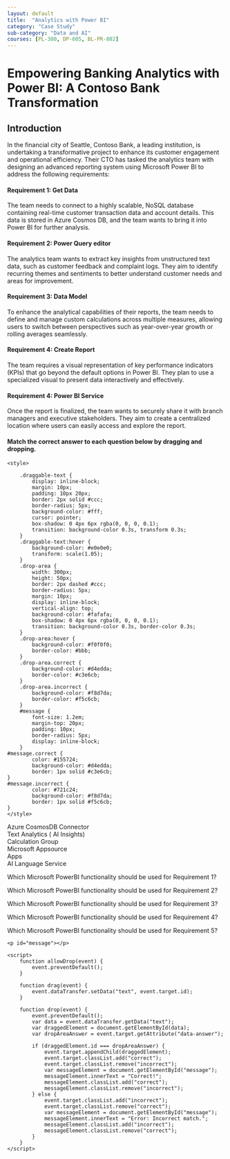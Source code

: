 ```yaml
---
layout: default
title:  "Analytics with Power BI"
category: "Case Study"
sub-category: "Data and AI"
courses: [PL-300, DP-605, BL-PR-802]
---
```

# Empowering Banking Analytics with Power BI: A Contoso Bank Transformation

## Introduction
In the financial city of Seattle, Contoso Bank, a leading institution, is undertaking a transformative project to enhance its customer engagement and operational efficiency.
Their CTO has tasked the analytics team with designing an advanced reporting system using Microsoft Power BI to address the following requirements:

#### Requirement 1: Get Data
The team needs to connect to a highly scalable, NoSQL database containing real-time customer transaction data and account details. This data is stored in Azure Cosmos DB, and the team wants to bring it into Power BI for further analysis.

#### Requirement 2: Power Query editor
The analytics team wants to extract key insights from unstructured text data, such as customer feedback and complaint logs. They aim to identify recurring themes and sentiments to better understand customer needs and areas for improvement.

#### Requirement 3: Data Model
To enhance the analytical capabilities of their reports, the team needs to define and manage custom calculations across multiple measures, allowing users to switch between perspectives such as year-over-year growth or rolling averages seamlessly.

#### Requirement 4: Create Report
The team requires a visual representation of key performance indicators (KPIs) that go beyond the default options in Power BI. They plan to use a specialized visual to present data interactively and effectively.

#### Requirement 4: Power BI Service
Once the report is finalized, the team wants to securely share it with branch managers and executive stakeholders. They aim to create a centralized location where users can easily access and explore the report.


#### Match the correct answer to each question below by dragging and dropping.

<html lang="en">
<head>
    <meta charset="UTF-8">
    <meta name="viewport" content="width=device-width, initial-scale=1.0">
    
    <style>

        .draggable-text {
            display: inline-block;
            margin: 10px;
            padding: 10px 20px;
            border: 2px solid #ccc;
            border-radius: 5px;
            background-color: #fff;
            cursor: pointer;
            box-shadow: 0 4px 6px rgba(0, 0, 0, 0.1);
            transition: background-color 0.3s, transform 0.3s;
        }
        .draggable-text:hover {
            background-color: #e0e0e0;
            transform: scale(1.05);
        }
        .drop-area {
            width: 300px;
            height: 50px;
            border: 2px dashed #ccc;
            border-radius: 5px;
            margin: 10px;
            display: inline-block;
            vertical-align: top;
            background-color: #fafafa;
            box-shadow: 0 4px 6px rgba(0, 0, 0, 0.1);
            transition: background-color 0.3s, border-color 0.3s;
        }
        .drop-area:hover {
            background-color: #f0f0f0;
            border-color: #bbb;
        }
        .drop-area.correct {
            background-color: #d4edda;
            border-color: #c3e6cb;
        }
        .drop-area.incorrect {
            background-color: #f8d7da;
            border-color: #f5c6cb;
        }
        #message {
            font-size: 1.2em;
            margin-top: 20px;
            padding: 10px;
            border-radius: 5px;
            display: inline-block;
        }
    #message.correct {
            color: #155724;
            background-color: #d4edda;
            border: 1px solid #c3e6cb;
    }
    #message.incorrect {
            color: #721c24;
            background-color: #f8d7da;
            border: 1px solid #f5c6cb;
    }
    </style>
</head>
<body>
    <div>
        <div class="draggable-text" draggable="true" ondragstart="drag(event)" id="azureDataFabrics">Azure CosmosDB Connector</div>
        <div class="draggable-text" draggable="true" ondragstart="drag(event)" id="azureSynapse">Text Analytics ( AI Insights)</div>
        <div class="draggable-text" draggable="true" ondragstart="drag(event)" id="crmSocialSales">Calculation Group</div>
        <div class="draggable-text" draggable="true" ondragstart="drag(event)" id="azurePurview">Microsoft Appsource</div>
        <div class="draggable-text" draggable="true" ondragstart="drag(event)" id="synapseSpark">Apps</div>
        <div class="draggable-text" draggable="true" ondragstart="drag(event)" id="synapseSpark1">AI Language Service</div>
    </div>
    <div>
        <p>Which Microsoft PowerBI functionality should be used for Requirement 1?</p>
        <div class="drop-area" ondrop="drop(event)" ondragover="allowDrop(event)" data-answer="azureDataFabrics"></div>
    </div>
    <div>
        <p>Which Microsoft PowerBI functionality should be used for Requirement 2?</p>
        <div class="drop-area" ondrop="drop(event)" ondragover="allowDrop(event)" data-answer="azureSynapse"></div>
    </div>
    <div>
        <p>Which Microsoft PowerBI functionality should be used for Requirement 3?</p>
        <div class="drop-area" ondrop="drop(event)" ondragover="allowDrop(event)" data-answer="crmSocialSales"></div>
    </div>
    <div>
        <p>Which Microsoft PowerBI functionality should be used for Requirement 4?</p>
        <div class="drop-area" ondrop="drop(event)" ondragover="allowDrop(event)" data-answer="azurePurview"></div>
    </div>
     <div>
        <p>Which Microsoft PowerBI functionality should be used for Requirement 5?</p>
        <div class="drop-area" ondrop="drop(event)" ondragover="allowDrop(event)" data-answer="synapseSpark"></div>
    </div>
   
    <p id="message"></p>

    <script>
        function allowDrop(event) {
            event.preventDefault();
        }

        function drag(event) {
            event.dataTransfer.setData("text", event.target.id);
        }

        function drop(event) {
            event.preventDefault();
            var data = event.dataTransfer.getData("text");
            var draggedElement = document.getElementById(data);
            var dropAreaAnswer = event.target.getAttribute("data-answer");

            if (draggedElement.id === dropAreaAnswer) {
                event.target.appendChild(draggedElement);
                event.target.classList.add("correct");
                event.target.classList.remove("incorrect");
                var messageElement = document.getElementById("message");
                messageElement.innerText = "Correct!";
                messageElement.classList.add("correct");
                messageElement.classList.remove("incorrect");
            } else {
                event.target.classList.add("incorrect");
                event.target.classList.remove("correct");
                var messageElement = document.getElementById("message");
                messageElement.innerText = "Error: Incorrect match.";
                messageElement.classList.add("incorrect");
                messageElement.classList.remove("correct");
            }
        }
    </script>
</body>
</html>
